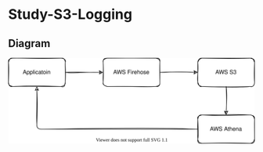# Study-S3-Logging

## Diagram
![](https://raw.githubusercontent.com/seungyongshim/Study-S3-Logging/main/1.drawio.svg)
